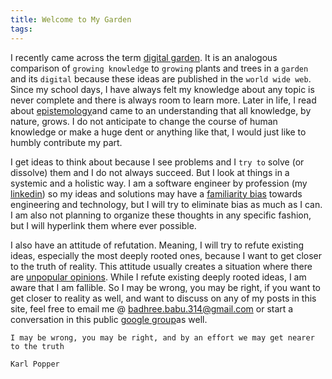 ```yaml
---
title: Welcome to My Garden
tags:
---
```

I recently came across the term [digital garden](https://www.technologyreview.com/2020/09/03/1007716/digital-gardens-let-you-cultivate-your-own-little-bit-of-the-internet/). It is an analogous comparison of  `growing knowledge` to `growing` plants and trees in a `garden` and its `digital` because these ideas are published in the `world wide web`. Since my school days, I have always felt my knowledge about any topic is never complete and there is always room to learn more. Later in life, I read about [epistemology](https://en.wikipedia.org/wiki/Epistemology)and came to an understanding that all knowledge, by nature, grows. I do not anticipate to change the course of human knowledge or make a huge dent or anything like that, I would just like to humbly contribute my part. 

I get ideas to think about because I see problems and I `try to` solve (or dissolve) them and I do not always succeed. But I look at things in a systemic and a holistic way. I am a software engineer by profession (my [linkedin](https://www.linkedin.com/in/jbadhree/)) so my ideas and solutions may have a [familiarity bias](https://www.thebehavioralscientist.com/glossary/familiarity-bias)  towards engineering and technology, but I will try to eliminate bias as much as I can. I am also not planning to organize these thoughts in any specific fashion, but I will hyperlink them where ever possible.  

I also have an attitude of refutation. Meaning, I will try to refute existing ideas, especially the most deeply rooted ones, because I want to get closer to the truth of reality. This attitude usually creates a situation where there are [unpopular opinions](https://www.reddit.com/r/unpopularkpopopinions/comments/wki1fq/what_is_an_unpopular_opinion/). While I refute existing deeply rooted ideas, I am aware that I am fallible. So I may be wrong, you may be right, if you want to get closer to reality as well, and want to discuss on any of my posts in this site, feel free to email me @ [badhree.babu.314@gmail.com](mailto:badhree.babu.314@gmail.com) or start a conversation in this public [google group](https://groups.google.com/g/badhrees-garden)as well.

```
I may be wrong, you may be right, and by an effort we may get nearer to the truth

Karl Popper
```

